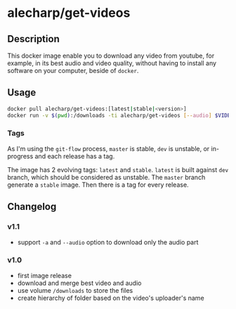 # alecharp/get-videos

## Description

This docker image enable you to download any video from youtube, for example, in its best audio and video quality, without having to install any software on your computer, beside of `docker`.

## Usage

```bash
docker pull alecharp/get-videos:[latest|stable|<version>]
docker run -v $(pwd):/downloads -ti alecharp/get-videos [--audio] $VIDEO_URL
```

### Tags

As I'm using the `git-flow` process, `master` is stable, `dev` is unstable, or in-progress and each release has a tag.

The image has 2 evolving tags: `latest` and `stable`. `latest` is built against `dev` branch, which should be considered as unstable. The `master` branch generate a `stable` image. Then there is a tag for every release.

## Changelog

### v1.1

 - support `-a` and `--audio` option to download only the audio part

### v1.0

 - first image release
 - download and merge best video and audio
 - use volume `/downloads` to store the files
 - create hierarchy of folder based on the video's uploader's name
